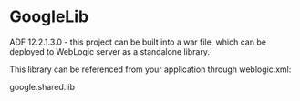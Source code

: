 # GoogleLib

ADF 12.2.1.3.0 - this project can be built into a war file, which can be deployed to WebLogic server as a standalone library.

This library can be referenced from your application through weblogic.xml:

<library-ref>
   <library-name>google.shared.lib</library-name>
</library-ref>

